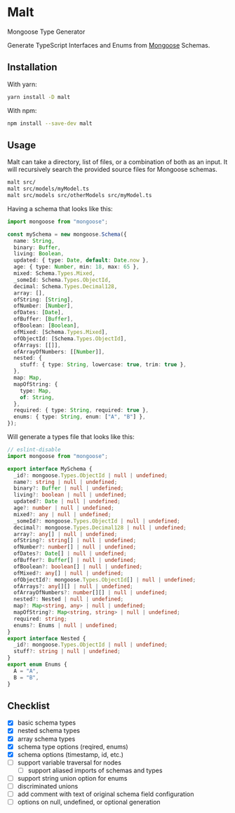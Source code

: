 # Malt

Mongoose Type Generator

Generate TypeScript Interfaces and Enums from [Mongoose](https://github.com/Automattic/mongoose) Schemas.

## Installation

With yarn:

```sh
yarn install -D malt
```

With npm:

```sh
npm install --save-dev malt
```

## Usage

Malt can take a directory, list of files, or a combination of both as an input.
It will recursively search the provided source files for Mongoose schemas.

```sh
malt src/
malt src/models/myModel.ts
malt src/models src/otherModels src/myModel.ts
```

Having a schema that looks like this:

```typescript
import mongoose from "mongoose";

const mySchema = new mongoose.Schema({
  name: String,
  binary: Buffer,
  living: Boolean,
  updated: { type: Date, default: Date.now },
  age: { type: Number, min: 18, max: 65 },
  mixed: Schema.Types.Mixed,
  _someId: Schema.Types.ObjectId,
  decimal: Schema.Types.Decimal128,
  array: [],
  ofString: [String],
  ofNumber: [Number],
  ofDates: [Date],
  ofBuffer: [Buffer],
  ofBoolean: [Boolean],
  ofMixed: [Schema.Types.Mixed],
  ofObjectId: [Schema.Types.ObjectId],
  ofArrays: [[]],
  ofArrayOfNumbers: [[Number]],
  nested: {
    stuff: { type: String, lowercase: true, trim: true },
  },
  map: Map,
  mapOfString: {
    type: Map,
    of: String,
  },
  required: { type: String, required: true },
  enums: { type: String, enum: ["A", "B"] },
});
```

Will generate a types file that looks like this:

```typescript
// eslint-disable
import mongoose from "mongoose";

export interface MySchema {
  _id?: mongoose.Types.ObjectId | null | undefined;
  name?: string | null | undefined;
  binary?: Buffer | null | undefined;
  living?: boolean | null | undefined;
  updated?: Date | null | undefined;
  age?: number | null | undefined;
  mixed?: any | null | undefined;
  _someId?: mongoose.Types.ObjectId | null | undefined;
  decimal?: mongoose.Types.Decimal128 | null | undefined;
  array?: any[] | null | undefined;
  ofString?: string[] | null | undefined;
  ofNumber?: number[] | null | undefined;
  ofDates?: Date[] | null | undefined;
  ofBuffer?: Buffer[] | null | undefined;
  ofBoolean?: boolean[] | null | undefined;
  ofMixed?: any[] | null | undefined;
  ofObjectId?: mongoose.Types.ObjectId[] | null | undefined;
  ofArrays?: any[][] | null | undefined;
  ofArrayOfNumbers?: number[][] | null | undefined;
  nested?: Nested | null | undefined;
  map?: Map<string, any> | null | undefined;
  mapOfString?: Map<string, string> | null | undefined;
  required: string;
  enums?: Enums | null | undefined;
}
export interface Nested {
  _id?: mongoose.Types.ObjectId | null | undefined;
  stuff?: string | null | undefined;
}
export enum Enums {
  A = "A",
  B = "B",
}
```

## Checklist

- [x] basic schema types
- [x] nested schema types
- [x] array schema types
- [x] schema type options (reqired, enums)
- [x] schema options (timestamp, id, etc.)
- [ ] support variable traversal for nodes
  - [ ] support aliased imports of schemas and types
- [ ] support string union option for enums
- [ ] discriminated unions
- [ ] add comment with text of original schema field configuration
- [ ] options on null, undefined, or optional generation

